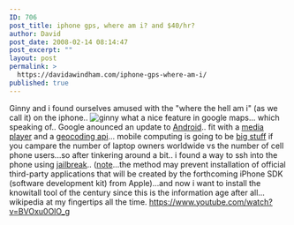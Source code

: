 ```yaml
---
ID: 706
post_title: iphone gps, where am i? and $40/hr?
author: David
post_date: 2008-02-14 08:14:47
post_excerpt: ""
layout: post
permalink: >
  https://davidawindham.com/iphone-gps-where-am-i/
published: true
---
```

Ginny and i found ourselves amused with the "where the hell am i" (as we call it) on the iphone..
<img src="http://davidawindham.com/images/ginny.png" alt="ginny" />
what a nice feature in google maps... which speaking of.. Google anounced an update to <a href="http://code.google.com/android/migrating/m3-to-m5/m5-api-changes.html">Android</a>.. fit with a <a href="http://code.google.com/android/reference/android/media/MediaPlayer.html">media player</a> and a <a href="http://code.google.com/android/reference/android/location/Geocoder.html">geocoding api</a>... mobile computing is going to be <a href="http://www.infoworld.com/article/08/02/11/Android-comes-to-life-in-Barcelona_1.html">big stuff</a> if you campare the number of laptop owners worldwide vs the number of cell phone users...so after tinkering around a bit.. i found a way to ssh into the phone using <a href="http://lifehacker.com/348793/jailbreak-the-iphone-113-firmware-for-third-party-apps">jailbreak</a>.. (<a href="http://www.iphoneatlas.com/2008/01/26/warning-current-iphone-113-jailbreak-may-prevent-official-third-party-apps/">note</a>...the method may prevent installation of official third-party applications that will be created by the forthcoming iPhone SDK (software development kit) from Apple)...and now i want to install the knowitall tool of the century since this is the information age after all... wikipedia at my fingertips all the time.
https://www.youtube.com/watch?v=BVOxu0OlO_g